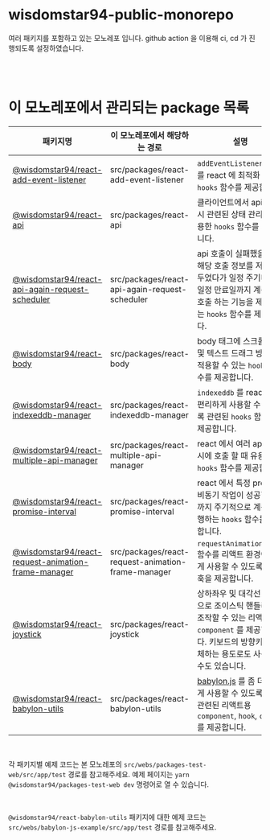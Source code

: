 # wisdomstar94-public-monorepo
여러 패키지를 포함하고 있는 모노레포 입니다. github action 을 이용해 ci, cd 가 진행되도록 설정하였습니다.

<br />
<br />

# 이 모노레포에서 관리되는 package 목록

| 패키지명 | 이 모노레포에서 해당하는 경로 | 설명 | 
| --- | --- | --- | 
| [@wisdomstar94/react-add-event-listener](https://www.npmjs.com/package/@wisdomstar94/react-add-event-listener) | src/packages/react-add-event-listener | `addEventListener` 함수를 react 에 최적화 한 `hooks` 함수를 제공합니다. | 
| [@wisdomstar94/react-api](https://www.npmjs.com/package/@wisdomstar94/react-api) | src/packages/react-api | 클라이언트에서 api 호출시 관련된 상태 관리에 유용한 `hooks` 함수를 제공합니다. | 
| [@wisdomstar94/react-api-again-request-scheduler](https://www.npmjs.com/package/@wisdomstar94/react-api-again-request-scheduler) | src/packages/react-api-again-request-scheduler | api 호출이 실패했을 경우 해당 호출 정보를 저장해 두었다가 일정 주기마다 일정 만료일까지 계속 재호출 하는 기능을 제공하는 `hooks` 함수를 제공합니다. |
| [@wisdomstar94/react-body](https://www.npmjs.com/package/@wisdomstar94/react-body) | src/packages/react-body | body 태그에 스크롤 방지 및 텍스트 드래그 방지를 적용할 수 있는 `hooks` 함수를 제공합니다. | 
| [@wisdomstar94/react-indexeddb-manager](https://www.npmjs.com/package/@wisdomstar94/react-indexeddb-manager) | src/packages/react-indexeddb-manager | `indexeddb` 를 react 에서 편리하게 사용할 수 있도록 관련된 `hooks` 함수를 제공합니다. | 
| [@wisdomstar94/react-multiple-api-manager](https://www.npmjs.com/package/@wisdomstar94/react-multiple-api-manager) | src/packages/react-multiple-api-manager | react 에서 여러 api 를 동시에 호출 할 때 유용한 `hooks` 함수를 제공합니다. | 
| [@wisdomstar94/react-promise-interval](https://www.npmjs.com/package/@wisdomstar94/react-promise-interval) | src/packages/react-promise-interval | react 에서 특정 promise 비동기 작업이 성공할 때 까지 주기적으로 계속 실행하는 `hooks` 함수를 제공합니다. | 
| [@wisdomstar94/react-request-animation-frame-manager](https://www.npmjs.com/package/@wisdomstar94/react-request-animation-frame-manager) | src/packages/react-request-animation-frame-manager | `requestAnimationFrame` 함수를 리액트 환경에 맞게 사용할 수 있도록 관련 훅을 제공합니다. | 
| [@wisdomstar94/react-joystick](https://www.npmjs.com/package/@wisdomstar94/react-joystick) | src/packages/react-joystick | 상하좌우 및 대각선 방향으로 조이스틱 핸들러를 조작할 수 있는 리액트용 `component` 를 제공합니다. 키보드의 방향키를 대체하는 용도로도 사용할 수도 있습니다. | 
| [@wisdomstar94/react-babylon-utils](https://www.npmjs.com/package/@wisdomstar94/react-babylon-utils) | src/packages/react-babylon-utils | [babylon.js](https://www.babylonjs.com/) 를 좀 더 편하게 사용할 수 있도록 이와 관련된 리액트용 `component`, `hook`, `class` 를 제공합니다. | 

<br />

각 패키지별 예제 코드는 본 모노레포의 `src/webs/packages-test-web/src/app/test` 경로를 참고해주세요. 예제 페이지는 `yarn @wisdomstar94/packages-test-web dev` 명령어로 열 수 있습니다. 

<br />

`@wisdomstar94/react-babylon-utils` 패키지에 대한 예제 코드는 `src/webs/babylon-js-example/src/app/test` 경로를 참고해주세요.